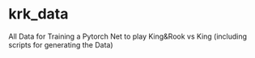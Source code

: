 # krk_data
All Data for Training a Pytorch Net to play King&amp;Rook vs King (including scripts for generating the Data)
